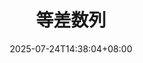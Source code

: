 ---
weight: 300
title: "等差数列"
description: ""
icon: "sort"
date: "2025-07-24T14:38:04+08:00"
lastmod: "2025-07-24T14:38:04+08:00"
draft: true
toc: true
---